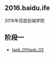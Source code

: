 ## 2016.baidu.ife
   2016年百度前端学院

## 阶段一

- [task_01/task_02](https://mrchenfan.github.io/baidu_ife/)